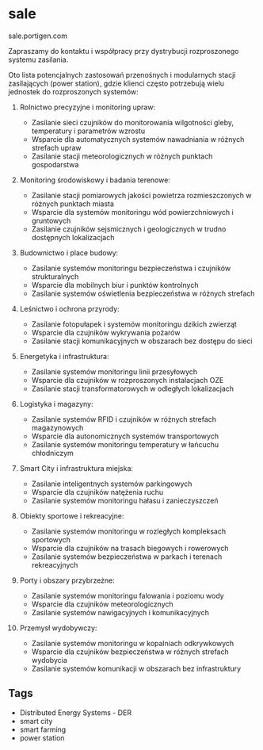 # sale
sale.portigen.com

Zapraszamy do kontaktu i współpracy przy dystrybucji rozproszonego systemu zasilania.


Oto lista potencjalnych zastosowań przenośnych i modularnych stacji zasilających (power station), gdzie klienci często potrzebują wielu jednostek do rozproszonych systemów:



1. Rolnictwo precyzyjne i monitoring upraw:
   - Zasilanie sieci czujników do monitorowania wilgotności gleby, temperatury i parametrów wzrostu
   - Wsparcie dla automatycznych systemów nawadniania w różnych strefach upraw
   - Zasilanie stacji meteorologicznych w różnych punktach gospodarstwa

2. Monitoring środowiskowy i badania terenowe:
   - Zasilanie stacji pomiarowych jakości powietrza rozmieszczonych w różnych punktach miasta
   - Wsparcie dla systemów monitoringu wód powierzchniowych i gruntowych
   - Zasilanie czujników sejsmicznych i geologicznych w trudno dostępnych lokalizacjach

3. Budownictwo i place budowy:
   - Zasilanie systemów monitoringu bezpieczeństwa i czujników strukturalnych
   - Wsparcie dla mobilnych biur i punktów kontrolnych
   - Zasilanie systemów oświetlenia bezpieczeństwa w różnych strefach

4. Leśnictwo i ochrona przyrody:
   - Zasilanie fotopułapek i systemów monitoringu dzikich zwierząt
   - Wsparcie dla czujników wykrywania pożarów
   - Zasilanie stacji komunikacyjnych w obszarach bez dostępu do sieci

5. Energetyka i infrastruktura:
   - Zasilanie systemów monitoringu linii przesyłowych
   - Wsparcie dla czujników w rozproszonych instalacjach OZE
   - Zasilanie stacji transformatorowych w odległych lokalizacjach

6. Logistyka i magazyny:
   - Zasilanie systemów RFID i czujników w różnych strefach magazynowych
   - Wsparcie dla autonomicznych systemów transportowych
   - Zasilanie systemów monitoringu temperatury w łańcuchu chłodniczym

7. Smart City i infrastruktura miejska:
   - Zasilanie inteligentnych systemów parkingowych
   - Wsparcie dla czujników natężenia ruchu
   - Zasilanie systemów monitoringu hałasu i zanieczyszczeń

8. Obiekty sportowe i rekreacyjne:
   - Zasilanie systemów monitoringu w rozległych kompleksach sportowych
   - Wsparcie dla czujników na trasach biegowych i rowerowych
   - Zasilanie systemów bezpieczeństwa w parkach i terenach rekreacyjnych

9. Porty i obszary przybrzeżne:
   - Zasilanie systemów monitoringu falowania i poziomu wody
   - Wsparcie dla czujników meteorologicznych
   - Zasilanie systemów nawigacyjnych i komunikacyjnych

10. Przemysł wydobywczy:
    - Zasilanie systemów monitoringu w kopalniach odkrywkowych
    - Wsparcie dla czujników bezpieczeństwa w różnych strefach wydobycia
    - Zasilanie systemów komunikacji w obszarach bez infrastruktury


## Tags

+ Distributed Energy Systems - DER
+ smart city
+ smart farming
+ power station
